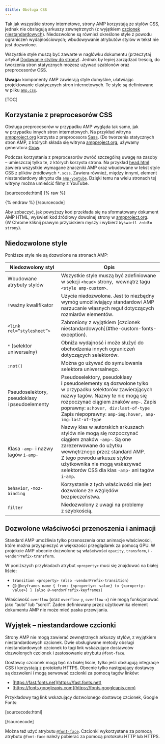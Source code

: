 ```yaml
---
$title: Obsługa CSS
---
```


Tak jak wszystkie strony internetowe, strony AMP korzystają ze stylów CSS,
jednak nie obsługują arkuszy zewnętrznych
(z wyjątkiem [czcionek niestandardowych](#the-custom-fonts-exception)).
Niedozwolone są również określone style z powodu ograniczeń wydajnościowych;
wbudowywanie atrybutów stylów w tekst nie jest dozwolone.

Wszystkie style muszą być zawarte w nagłówku dokumentu
(przeczytaj artykuł [Dodawanie stylów do strony](/docs/guides/validate.html#add-styles-to-a-page)).
Jednak by lepiej zarządzać treścią, do tworzenia stron statycznych możesz używać szablonów oraz preprocesorów CSS.

**Uwaga:**
komponenty AMP zawierają style domyślne,
ułatwiając projektowanie elastycznych stron internetowych.
Te style są definiowane w pliku
[`amp.css`](https://github.com/ampproject/amphtml/blob/master/css/amp.css).

[TOC]

## Korzystanie z preprocesorów CSS

Obsługa preprocesorów w przypadku AMP wygląda tak samo, jak w przypadku innych stron internetowych.
Na przykład witryna [ampproject.org](https://www.ampproject.org/) korzysta z preprocesora
[Sass](http://sass-lang.com/).
(Do tworzenia statycznych stron AMP, z których składa się witryna [ampproject.org](https://www.ampproject.org/), używamy generatora [Grow](http://grow.io/).

Podczas korzystania z preprocesorów zwróć szczególną uwagę na zasoby – umieszczaj tylko te, z których korzysta strona.
Na przykład [head.html](https://github.com/ampproject/docs/blob/master/views/partials/head.html) zawiera wszystkie wymagane znaczniki AMP oraz wbudowane w tekst style CSS z plików źródłowych `*.scss`.
Zawiera również, między innymi, element niestandardowy skryptu dla
[`amp-youtube`](/docs/reference/extended/amp-youtube.html). Dzięki temu na wielu stronach tej witryny można umieścić filmy z YouTube.

[sourcecode:html] {% raw %}
<head>
  <meta charset="utf-8">
  <meta name="viewport" content="width=device-width,minimum-scale=1,initial-scale=1">
  <meta content="IE=Edge" http-equiv="X-UA-Compatible">
  <meta property="og:description" content="{% if doc.description %}{{doc.description}} – {% endif %}Accelerated Mobile Pages Project">
  <meta name="description" content="{% if doc.description %}{{doc.description}} – {% endif %}Accelerated Mobile Pages Project">

  <title>Accelerated Mobile Pages Project</title>
  <link rel="shortcut icon" href="/static/img/amp_favicon.png">
  <link rel="canonical" href="https://www.ampproject.org{{doc.url.path}}">
  <link href="https://fonts.googleapis.com/css?family=Roboto:200,300,400,500,700" rel="stylesheet" type="text/css">
  <style amp-custom>
  {% include "/assets/css/main.min.css" %}
  </style>

  <style amp-boilerplate>body{-webkit-animation:-amp-start 8s steps(1,end) 0s 1 normal both;-moz-animation:-amp-start 8s steps(1,end) 0s 1 normal both;-ms-animation:-amp-start 8s steps(1,end) 0s 1 normal both;animation:-amp-start 8s steps(1,end) 0s 1 normal both}@-webkit-keyframes -amp-start{from{visibility:hidden}to{visibility:visible}}@-moz-keyframes -amp-start{from{visibility:hidden}to{visibility:visible}}@-ms-keyframes -amp-start{from{visibility:hidden}to{visibility:visible}}@-o-keyframes -amp-start{from{visibility:hidden}to{visibility:visible}}@keyframes -amp-start{from{visibility:hidden}to{visibility:visible}}</style><noscript><style amp-boilerplate>body{-webkit-animation:none;-moz-animation:none;-ms-animation:none;animation:none}</style></noscript>
  <script async src="https://cdn.ampproject.org/v0.js"></script>
  <script async custom-element="amp-carousel" src="https://cdn.ampproject.org/v0/amp-carousel-0.1.js"></script>
  <script async custom-element="amp-analytics" src="https://cdn.ampproject.org/v0/amp-analytics-0.1.js"></script>
  <script async custom-element="amp-lightbox" src="https://cdn.ampproject.org/v0/amp-lightbox-0.1.js"></script>
  <script async custom-element="amp-youtube" src="https://cdn.ampproject.org/v0/amp-youtube-0.1.js"></script>
  <script async custom-element="amp-sidebar" src="https://cdn.ampproject.org/v0/amp-sidebar-0.1.js"></script>
  <script async custom-element="amp-iframe" src="https://cdn.ampproject.org/v0/amp-iframe-0.1.js"></script>
</head>
{% endraw %} [/sourcecode]

Aby zobaczyć, jak powyższy kod przekłada się na sformatowany dokument AMP HTML, wyświetl kod źródłowy dowolnej strony w [ampproject.org](https://www.ampproject.org/).
(W Chrome kliknij prawym przyciskiem myszy i wybierz `Wyświetl źródło strony`).

## Niedozwolone style

Poniższe style nie są dozwolone na stronach AMP:

<table>
  <thead>
    <tr>
      <th data-th="Banned style">Niedozwolony styl</th>
      <th data-th="Description">Opis</th>
    </tr>
  </thead>
  <tbody>
    <tr>
      <td data-th="Banned style">Wbudowane atrybuty stylów</td>
      <td data-th="Description">Wszystkie style muszą być zdefiniowane w sekcji <code>&lt;head&gt;</code> strony,
       wewnątrz tagu <code>&lt;style amp-custom&gt;</code>.</td>
    </tr>
    <tr>
      <td data-th="Banned style"><code>!</code>ważny kwalifikator </td>
      <td data-th="Description">Użycie niedozwolone.
      Jest to niezbędny wymóg umożliwiający standardowi AMP narzucanie własnych reguł dotyczących rozmiarów elementów.</td>
    </tr>
    <tr>
      <td data-th="Banned style"><code>&lt;link rel=”stylesheet”&gt;</code></td>
      <td data-th="Description">Zabroniony z wyjątkiem [czcionek niestandardowych](#the-custom-fonts-exception).</td>
    </tr>
    <tr>
      <td data-th="Banned style"><code>*</code> (selektor uniwersalny)</td>
      <td data-th="Description">Obniża wydajność i może służyć
      do obchodzenia innych ograniczeń dotyczących selektorów.</td>
    </tr>
    <tr>
      <td data-th="Banned style"><code>:not()</code></td>
      <td data-th="Description">Można go używać do symulowania selektora uniwersalnego.</td>
    </tr>
    <tr>
      <td data-th="Banned style">Pseudoselektory, pseudoklasy i pseudoelementy</td>
      <td data-th="Description">Pseudoselektory, pseudoklasy i pseudoelementy są dozwolone tylko
      w przypadku selektorów zawierających nazwy tagów. Nazwy te nie mogą się rozpoczynać ciągiem znaków <code>amp-</code>.
      Zapis poprawny: <code>a:hover, div:last-of-type</code>
      Zapis niepoprawny: <code>amp-img:hover, amp-img:last-of-type</code></td>
    </tr>
    <tr>
      <td data-th="Banned style">Klasa <code>-amp-</code> i nazwy tagów <code>i-amp-</code></td>
      <td data-th="Description">Nazwy klas w autorskich arkuszach stylów nie mogą się rozpoczynać ciągiem znaków <code>-amp-</code>. Są one zarezerwowane do użytku wewnętrznego przez standard AMP. Z tego powodu arkusze stylów użytkownika nie mogą wskazywać selektorów CSS dla klas <code>-amp-</code> ani tagów <code>i-amp</code>.</td>
    </tr>
    <tr>
      <td data-th="Banned style"><code>behavior</code>, <code>-moz-binding</code></td>
      <td data-th="Description">Korzystanie z tych właściwości nie jest dozwolone
      ze względów bezpieczeństwa.</td>
    </tr>
    <tr>
      <td data-th="Banned style"><code>filter</code></td>
      <td data-th="Description">Niedozwolony z uwagi na problemy z szybkością.</td>
    </tr>
  </tbody>
</table>

## Dozwolone właściwości przenoszenia i animacji

Standard AMP umożliwia tylko przenoszenia oraz animacje właściwości, które można przyspieszyć w większości przeglądarek za pomocą GPU.
W projekcie AMP obecnie dozwolone są właściwości `opacity`, `transform`,
i `-vendorPrefix-transform`.

W poniższych przykładach atrybut `<property>` musi się znajdować na białej liście:

* `transition <property> (Also -vendorPrefix-transition)`
* @ `@keyframes name { from: {<property>: value} to {<property: value>} } (also @-vendorPrefix-keyframes)`

Właściwość `overflow` (oraz `overflow-y`, `overflow-x`)
nie mogą funkcjonować jako “auto” lub “scroll”.
Żaden definiowany przez użytkownika element dokumentu AMP nie może mieć paska przewijania.

## Wyjątek – niestandardowe czcionki

Strony AMP nie mogą zawierać zewnętrznych arkuszy stylów, z wyjątkiem niestandardowych czcionek.
Dwie obsługiwane metody obsługi niestandardowych czcionek
to tagi link wskazujące dostawców dozwolonych czcionek i zastosowanie atrybutu `@font-face`.

Dostawcy czcionek mogą być na białej liście,
tylko jeśli obsługują integracje CSS i korzystają z protokołu HTTPS.
Obecnie tylko następujący dostawcy są dozwoleni
i mogą serwować czcionki za pomocą tagów linków:

* [https://fast.fonts.net](https://fast.fonts.net)
* [https://fonts.googleapis.com](https://fonts.googleapis.com)

Przykładowy tag link wskazujący dozwolonego dostawcę czcionek, Google Fonts:

[sourcecode:html]
<link rel="stylesheet" href="https://fonts.googleapis.com/css?family=Tangerine">
[/sourcecode]

Można też użyć atrybutu [`@font-face`](https://developer.mozilla.org/en-US/docs/Web/CSS/@font-face).
Czcionki wykorzystane za pomocą atrybutu `@font-face` należy pobierać za pomocą protokołu HTTP lub HTTPS.
